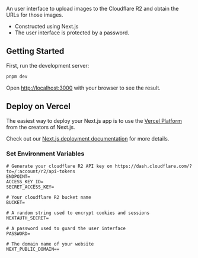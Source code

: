 An user interface to upload images to the Cloudflare R2 and obtain the URLs for those images. 
+ Constructed using Next.js
+ The user interface is protected by a password.

## Getting Started

First, run the development server:

```bash
pnpm dev
```

Open [http://localhost:3000](http://localhost:3000) with your browser to see the result.

## Deploy on Vercel

The easiest way to deploy your Next.js app is to use the [Vercel Platform](https://vercel.com/new?utm_medium=default-template&filter=next.js&utm_source=create-next-app&utm_campaign=create-next-app-readme) from the creators of Next.js.

Check out our [Next.js deployment documentation](https://nextjs.org/docs/deployment) for more details.

### Set Environment Variables
```
# Generate your cloudflare R2 API key on https://dash.cloudflare.com/?to=/:account/r2/api-tokens
ENDPOINT=
ACCESS_KEY_ID=
SECRET_ACCESS_KEY=

# Your cloudflare R2 bucket name
BUCKET=

# A random string used to encrypt cookies and sessions
NEXTAUTH_SECRET=

# A password used to guard the user interface
PASSWORD=

# The domain name of your website
NEXT_PUBLIC_DOMAIN==
```